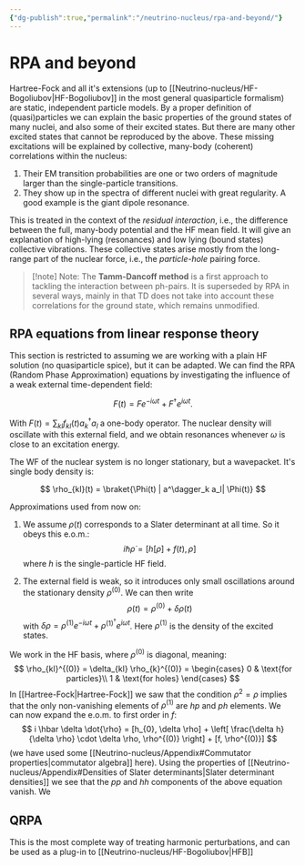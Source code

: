 ```yaml
---
{"dg-publish":true,"permalink":"/neutrino-nucleus/rpa-and-beyond/"}
---
```


# RPA and beyond
Hartree-Fock and all it's extensions (up to [[Neutrino-nucleus/HF-Bogoliubov\|HF-Bogoliubov]] in the most general quasiparticle formalism) are static, independent particle models. By a proper definition of (quasi)particles we can explain the basic properties of the ground states of many nuclei, and also some of their excited states. 
But there are many other excited states that cannot be reproduced by the above. These missing excitations will be explained by collective, many-body (coherent) correlations within the nucleus:
1. Their EM transition probabilities are one or two orders of magnitude larger than the single-particle transitions.
2. They show up in the spectra of different nuclei with great regularity. A good example is the giant dipole resonance.

This is treated in the context of the _residual interaction_, i.e., the difference between the full, many-body potential and the HF mean field. It will give an explanation of high-lying (resonances) and low lying (bound states) collective vibrations. 
These collective states arise mostly from the long-range part of the nuclear force, i.e., the _particle-hole_ pairing force.

>[!note] Note:
>The **Tamm-Dancoff method** is a first approach to tackling the interaction between ph-pairs. It is superseded by RPA in several ways, mainly in that TD does not take into account these correlations for the ground state, which remains unmodified.

## RPA equations from linear response theory
This section is restricted to assuming we are working with a plain HF solution (no quasiparticle spice), but it can be adapted. We can find the RPA (Random Phase Approximation) equations by investigating the influence of a weak external time-dependent field:

$$
F(t) = F e^{-i\omega t} + F^\dagger e^{i \omega t}.
$$

With $F(t) = \sum_{kl} f_{kl}(t) a^\dagger_k a_l$ a one-body operator.
The nuclear density will oscillate with this external field, and we obtain resonances whenever $\omega$ is close to an excitation energy.

The WF of the nuclear system is no longer stationary, but a wavepacket. It's single body density is:

$$
\rho_{kl}(t) = \braket{\Phi(t) | a^\dagger_k a_l| \Phi(t)}
$$

Approximations used from now on:
1. We assume $\rho(t)$ corresponds to a Slater determinant at all time. So it obeys this e.o.m.:
    $$
    i \hbar \dot{\rho} = [h[\rho] + f(t), \rho]
    $$
    where $h$ is the single-particle HF field.
	
2. The external field is weak, so it introduces only small oscillations around the stationary density $\rho^{(0)}$. We can then write
    $$
    \rho(t) = \rho^{(0)} + \delta \rho(t)
    $$
    with $\delta \rho = \rho^{(1)} e^{ -i \omega t } + \rho^{(1)^{\dagger}} e^{ i \omega t }$.  Here $\rho^{(1)}$ is the density of the excited states.

We work in the HF basis, where $\rho^{(0)}$ is diagonal, meaning:
$$
\rho_{kl}^{(0)} = \delta_{kl} \rho_{k}^{(0)} =
    \begin{cases}
      0 & \text{for particles}\\ 
      1 & \text{for holes}
    \end{cases}
$$
In [[Hartree-Fock\|Hartree-Fock]] we saw that the condition $\rho^{2}=\rho$ implies that the only non-vanishing elements of $\rho^{(1)}$ are _hp_ and _ph_ elements. 
We can now expand the e.o.m. to first order in $f$:
$$
i \hbar \delta \dot{\rho} = [h_{0}, \delta \rho] + \left[ \frac{\delta h}{\delta \rho} \cdot \delta \rho, \rho^{(0)} \right] + [f, \rho^{(0)}]
$$
(we have used some [[Neutrino-nucleus/Appendix#Commutator properties\|commutator algebra]] here). Using the properties of [[Neutrino-nucleus/Appendix#Densities of Slater determinants\|Slater determinant densities]] we see that the _pp_ and _hh_ components of the above equation vanish. We 

##  QRPA
This is the most complete way of treating harmonic perturbations, and can be used as a plug-in to [[Neutrino-nucleus/HF-Bogoliubov\|HFB]]